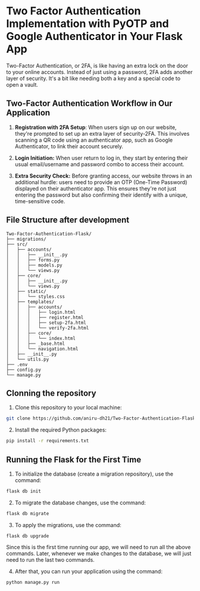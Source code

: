 # Two Factor Authentication Implementation with PyOTP and Google Authenticator in Your Flask App

Two-Factor Authentication, or 2FA, is like having an extra lock on the door to your online accounts. Instead of just using a password, 2FA adds another layer of security. It's a bit like needing both a key and a special code to open a vault.

## Two-Factor Authentication Workflow in Our Application

1. **Registration with 2FA Setup**: When users sign up on our website, they're prompted to set up an extra layer of security-2FA. This involves scanning a QR code using an authenticator app, such as Google Authenticator, to link their account securely.

2. **Login Initiation:** When user return to log in, they start by entering their usual email/username and password combo to access their account.

3. **Extra Security Check:** Before granting access, our website throws in an additional hurdle: users need to provide an OTP (One-Time Password) displayed on their authenticator app. This ensures they're not just entering the password but also confirming their identify with a unique, time-sensitive code.

## File Structure after development

```
Two-Factor-Authentication-Flask/
├── migrations/
├── src/
│   ├── accounts/
│   │   ├── __init__.py
│   │   ├── forms.py
│   │   ├── models.py
│   │   └── views.py
│   ├── core/
│   │   ├── __init__.py
│   │   └── views.py
│   ├── static/
│   │   └── styles.css
│   ├── templates/
│   │   ├── accounts/
│   │   │   ├── login.html
│   │   │   ├── register.html
│   │   │   ├── setup-2fa.html
│   │   │   └── verify-2fa.html
│   │   ├── core/
│   │   │   └── index.html
│   │   ├── _base.html
│   │   └── navigation.html
│   ├── __init__.py
│   └── utils.py
├── .env
├── config.py
└── manage.py
```

## Clonning the repository 

1. Clone this repository to your local machine:

```bash
git clone https://github.com/aniru-dh21/Two-Factor-Authentication-Flask.git
```

2. Install the required Python packages:

```bash
pip install -r requirements.txt
```

## Running the Flask for the First Time

1. To initialize the database (create a migration repository), use the command:
```python
flask db init
```

2. To migrate the database changes, use the command:
```python
flask db migrate
```

3. To apply the migrations, use the command:
```
flask db upgrade
```

Since this is the first time running our app, we will need to run all the above commands. Later, whenever we make changes to the database, we will just need to run the last two commands. 

4. After that, you can run your application using the command:
```python
python manage.py run
```
